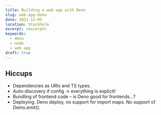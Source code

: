 ```yaml
---
title: Building a web app with Deno
slug: web-app-deno
date: 2021-12-05
location: Stockholm
excerpt: <excerpt>
keywords:
  - deno
  - node
  - web app
draft: true
---
```


## Hiccups

- Dependencies as URls and TS types.
- Auto-discovery if config -> everything is explicit!
- Bundling of frontend code – is Deno good for frontends...?
- Deploying. Deno deploy, no support for import maps. No support of Demo.emit().

